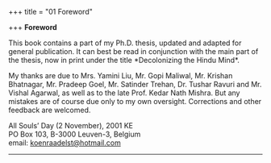 +++
title = "01 Foreword"

+++
**Foreword**

This book contains a part of my Ph.D. thesis, updated and adapted for
general publication.  It can best be read in conjunction with the main
part of the thesis, now in print under the title \*Decolonizing the
Hindu Mind\*.

My thanks are due to Mrs. Yamini Liu, Mr. Gopi Maliwal, Mr. Krishan
Bhatnagar, Mr. Pradeep Goel, Mr. Satinder Trehan, Dr. Tushar Ravuri and
Mr. Vishal Agarwal, as well as to the late Prof. Kedar Nath Mishra.  But
any mistakes are of course due only to my own oversight.  Corrections
and other feedback are welcomed.

All Souls’ Day (2 November),
2001                                          KE  
PO Box 103, B-3000 Leuven-3, Belgium  
email: koenraadelst@hotmail.com

------------------------------------------------------------------------


